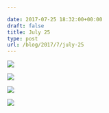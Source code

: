 ```yaml
---

date: 2017-07-25 18:32:00+00:00
draft: false
title: July 25
type: post
url: /blog/2017/7/july-25
---
```




  
   ![](/images/2017-07-25-20177july-25/IMG_1939.jpg)

  

  
   ![](/images/2017-07-25-20177july-25/IMG_1940.jpg)

  

  
   ![](/images/2017-07-25-20177july-25/IMG_1945.jpg)

  

  
   ![](/images/2017-07-25-20177july-25/IMG_1944.jpg)

  


